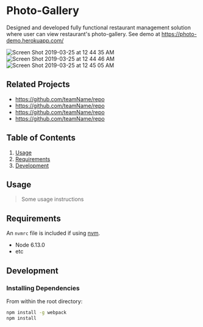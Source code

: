 # Photo-Gallery
>


Designed and developed fully functional restaurant management solution where user can view restaurant's photo-gallery.
See demo at https://photo-demo.herokuapp.com/


![Screen Shot 2019-03-25 at 12 44 35 AM](https://user-images.githubusercontent.com/39642408/54902697-4f5c7b80-4e97-11e9-86cb-7c13867dfaae.png)
![Screen Shot 2019-03-25 at 12 44 46 AM](https://user-images.githubusercontent.com/39642408/54902704-55eaf300-4e97-11e9-98a5-3d63be0d4be3.png)
![Screen Shot 2019-03-25 at 12 45 05 AM](https://user-images.githubusercontent.com/39642408/54902707-584d4d00-4e97-11e9-965f-abb7ef1bd185.png)


## Related Projects

  - https://github.com/teamName/repo
  - https://github.com/teamName/repo
  - https://github.com/teamName/repo
  - https://github.com/teamName/repo

## Table of Contents

1. [Usage](#Usage)
1. [Requirements](#requirements)
1. [Development](#development)

## Usage

> Some usage instructions

## Requirements

An `nvmrc` file is included if using [nvm](https://github.com/creationix/nvm).

- Node 6.13.0
- etc

## Development

### Installing Dependencies

From within the root directory:

```sh
npm install -g webpack
npm install
```

